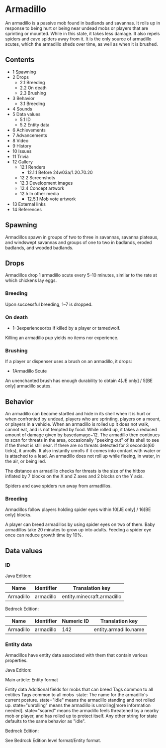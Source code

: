 # Armadillo
An armadillo is a passive mob found in badlands and savannas. It rolls up in response to being hurt or being near undead mobs or players that are sprinting or mounted. While in this state, it takes less damage. It also repels spiders and cave spiders away from it. It is the only source of armadillo scutes, which the armadillo sheds over time, as well as when it is brushed.

## Contents
- 1 Spawning
- 2 Drops
	- 2.1 Breeding
	- 2.2 On death
	- 2.3 Brushing
- 3 Behavior
	- 3.1 Breeding
- 4 Sounds
- 5 Data values
	- 5.1 ID
	- 5.2 Entity data
- 6 Achievements
- 7 Advancements
- 8 Video
- 9 History
- 10 Issues
- 11 Trivia
- 12 Gallery
	- 12.1 Renders
		- 12.1.1 Before 24w03a/1.20.70.20
	- 12.2 Screenshots
	- 12.3 Development images
	- 12.4 Concept artwork
	- 12.5 In other media
		- 12.5.1 Mob vote artwork
- 13 External links
- 14 References

## Spawning
Armadillos spawn in groups of two to three in savannas, savanna plateaus, and windswept savannas and groups of one to two in badlands, eroded badlands, and wooded badlands.

## Drops
Armadillos drop 1 armadillo scute every 5–10 minutes, similar to the rate at which chickens lay eggs.

### Breeding
Upon successful breeding, 1–7 is dropped.

### On death
- 1–3experienceorbs if killed by a player or tamedwolf.

Killing an armadillo pup yields no items nor experience.

### Brushing
If a player or dispenser uses a brush on an armadillo, it drops:

- 1Armadillo Scute

An unenchanted brush has enough durability to obtain 4‌[JE  only] / 5‌[BE  only] armadillo scutes.

## Behavior
An armadillo can become startled and hide in its shell when it is hurt or when confronted by undead, players who are sprinting, players on a mount, or players in a vehicle. When an armadillo is rolled up it does not walk, cannot eat, and is not tempted by food. While rolled up, it takes a reduced amount of damage given by basedamage−12. The armadillo then continues to scan for threats in the area, occasionally "peeking out" of its shell to see if the threat is still near. If there are no threats detected for 3 seconds(60 ticks), it unrolls. It also instantly unrolls if it comes into contact with water or is attached to a lead. An armadillo does not roll up while fleeing, in water, in the air, or being led.

The distance an armadillo checks for threats is the size of the hitbox inflated by 7 blocks on the X and Z axes and 2 blocks on the Y axis.

Spiders and cave spiders run away from armadillos.

### Breeding
Armadillos follow players holding spider eyes within 10‌[JE  only] / 16‌[BE  only] blocks.

A player can breed armadillos by using spider eyes on two of them. Baby armadillos take 20 minutes to grow up into adults. Feeding a spider eye once can reduce growth time by 10%.

## Data values
### ID
Java Edition:

| Name      | Identifier | Translation key            |
|-----------|------------|----------------------------|
| Armadillo | armadillo  | entity.minecraft.armadillo |

Bedrock Edition:

| Name      | Identifier | Numeric ID | Translation key       |
|-----------|------------|------------|-----------------------|
| Armadillo | armadillo  | 142        | entity.armadillo.name |

### Entity data
Armadillos have entity data associated with them that contain various properties.

Java Edition:

Main article: Entity format

 Entity data
Additional fields for mobs that can breed
Tags common to all entities
Tags common to all mobs
 state: The name for the armadillo's current posture. state="idle" means the armadillo standing and not rolled up. state="unrolling" means the armadillo is unrolling[more information needed]. state="scared" means the armadillo feels threatened by a nearby mob or player, and has rolled up to protect itself. Any other string for state defaults to the same behavior as "idle".

Bedrock Edition:

See Bedrock Edition level format/Entity format.

